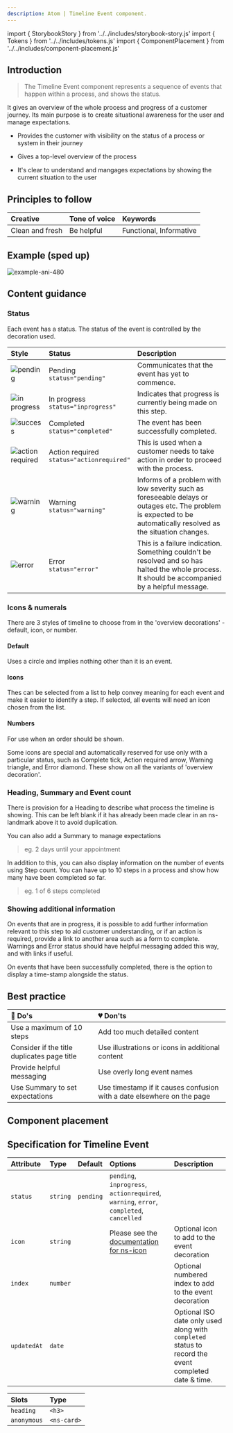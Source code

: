 ```yaml
---
description: Atom | Timeline Event component.
---
```


import { StorybookStory } from '../../includes/storybook-story.js'
import { Tokens } from '../../includes/tokens.js'
import { ComponentPlacement } from '../../includes/component-placement.js'

## Introduction

> The Timeline Event component represents a sequence of events that happen within a process, and shows the status.

It gives an overview of the whole process and progress of a customer journey. Its main purpose is to create situational awareness for the user and manage expectations.

* Provides the customer with visibility on the status of a process or system in their journey

* Gives a top-level overview of the process

* It's clear to understand and mangages expectations by showing the current situation to the user

## Principles to follow

| Creative | Tone of voice | Keywords |
| :--- | :--- | :--- |
| Clean and fresh  | Be helpful | Functional, Informative |

## Example (sped up)
![example-ani-480](https://user-images.githubusercontent.com/78355810/122419834-20a0b300-cf83-11eb-927f-86ba856fe103.gif)

## Content guidance

### Status

Each event has a status. The status of the event is controlled by the decoration used.

| Style | Status | Description |
| :--- | :--- | :--- |
| ![pending](https://user-images.githubusercontent.com/78355810/122376864-7150e580-cf5c-11eb-8501-fae0f7f8aa4b.png)| Pending </br> `status="pending"` |Communicates that the event has yet to commence. |
| ![in progress](https://user-images.githubusercontent.com/78355810/122377002-96ddef00-cf5c-11eb-8b9a-a837a28e51b8.png) | In progress</br> `status="inprogress"` | Indicates that progress is currently being made on this step. |
| ![success](https://user-images.githubusercontent.com/78355810/122378216-add11100-cf5d-11eb-998b-f00f6f5deff8.png) | Completed </br>`status="completed"` | The event has been successfully completed. |
| ![action required](https://user-images.githubusercontent.com/78355810/122377269-d73d6d00-cf5c-11eb-8183-07a35bf559d9.png) | Action required </br>`status="actionrequired"` | This is used when a customer needs to take action in order to proceed with the process. |
| ![warning](https://user-images.githubusercontent.com/78355810/122377627-25527080-cf5d-11eb-9b59-c3711568e30b.png) | Warning </br>`status="warning"` | Informs of a problem with low severity such as foreseeable delays or outages etc. The problem is expected to be automatically resolved as the situation changes. |
| ![error](https://user-images.githubusercontent.com/78355810/122377917-68144880-cf5d-11eb-8f92-8bafc8778a6f.png) | Error </br>`status="error"` | This is a failure indication. Something couldn't be resolved and so has halted the whole process. It should be accompanied by a helpful message. |

### Icons & numerals

There are 3 styles of timeline to choose from in the 'overview decorations' - default, icon, or number.

#### Default 
Uses a circle and implies nothing other than it is an event.

#### Icons 
Thes can be selected from a list to help convey meaning for each event and make it easier to identify a step. If selected, all events will need an icon chosen from the list.

#### Numbers 
For use when an order should be shown.


Some icons are special and automatically reserved for use only with a particular status, such as Complete tick, Action required arrow, Warning triangle, and Error diamond. These show on all the variants of 'overview decoration'. 

### Heading, Summary and Event count

There is provision for a Heading to describe what process the timeline is showing. This can be left blank if it has already been made clear in an ns-landmark above it to avoid duplication.

You can also add a Summary to manage expectations
>eg. 2 days until your appointment

In addition to this, you can also display information on the number of events using Step count. You can have up to 10 steps in a process and show how many have been completed so far. 
>eg. 1 of 6 steps completed

### Showing additional information

On events that are in progress, it is possible to add further information relevant to this step to aid customer understanding, or if an action is required, provide a link to another area such as a form to complete. Warnings and Error status should have helpful messaging added this way, and with links if useful.

On events that have been successfully completed, there is the option to display a time-stamp alongside the status.


## Best practice

| 💚 Do's | 💔 Don'ts |
| :--- | :--- |
| Use a maximum of 10 steps | Add too much detailed content |
| Consider if the title duplicates page title | Use illustrations or icons in additional content |
| Provide helpful messaging | Use overly long event names |
| Use Summary to set expectations | Use timestamp if it causes confusion with a date elsewhere on the page|


## Component placement

<ComponentPlacement component="ns-timeline-event" parentComponents="ns-timeline"></ComponentPlacement>

## Specification for Timeline Event

| Attribute | Type | Default | Options | Description |
| :--- | :--- | :--- | :--- | :--- |
| `status` | `string` | `pending`| `pending`, `inprogress`, `actionrequired`, `warning`, `error`, `completed`, `cancelled` | |
| `icon`| `string` | | Please see the [documentation for ns-icon](https://britishgas.design/components/ns-icon)  | Optional icon to add to the event decoration |
| `index` | `number` | |  | Optional numbered index to add to the event decoration |
| `updatedAt` | `date` | |  | Optional ISO date only used along with `completed` status to record the event completed date & time. |

| Slots | Type |
| :--- | :--- |
| `heading` | `<h3>` |
| `anonymous` | `<ns-card>` |